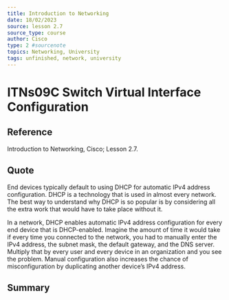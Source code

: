 ```yaml
---
title: Introduction to Networking
date: 18/02/2023
source: lesson 2.7
source_type: course
author: Cisco
type: 2 #sourcenote
topics: Networking, University
tags: unfinished, network, university
---
```

# ITNs09C Switch Virtual Interface Configuration

## **Reference**
Introduction to Networking, Cisco; Lesson 2.7.

## **Quote**
End devices typically default to using DHCP for automatic IPv4 address configuration. DHCP is a technology that is used in almost every network. The best way to understand why DHCP is so popular is by considering all the extra work that would have to take place without it.

In a network, DHCP enables automatic IPv4 address configuration for every end device that is DHCP-enabled. Imagine the amount of time it would take if every time you connected to the network, you had to manually enter the IPv4 address, the subnet mask, the default gateway, and the DNS server. Multiply that by every user and every device in an organization and you see the problem. Manual configuration also increases the chance of misconfiguration by duplicating another device’s IPv4 address.


## **Summary**
<!-- Resume of the idea with the context of the quote. -->
